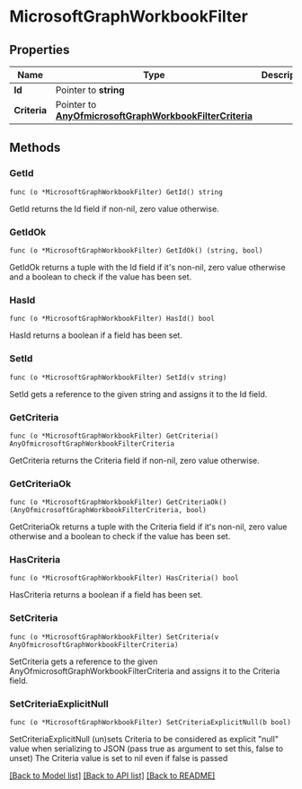 # MicrosoftGraphWorkbookFilter

## Properties

Name | Type | Description | Notes
------------ | ------------- | ------------- | -------------
**Id** | Pointer to **string** |  | [optional] 
**Criteria** | Pointer to [**AnyOfmicrosoftGraphWorkbookFilterCriteria**](anyOf&lt;microsoft.graph.workbookFilterCriteria&gt;.md) |  | [optional] 

## Methods

### GetId

`func (o *MicrosoftGraphWorkbookFilter) GetId() string`

GetId returns the Id field if non-nil, zero value otherwise.

### GetIdOk

`func (o *MicrosoftGraphWorkbookFilter) GetIdOk() (string, bool)`

GetIdOk returns a tuple with the Id field if it's non-nil, zero value otherwise
and a boolean to check if the value has been set.

### HasId

`func (o *MicrosoftGraphWorkbookFilter) HasId() bool`

HasId returns a boolean if a field has been set.

### SetId

`func (o *MicrosoftGraphWorkbookFilter) SetId(v string)`

SetId gets a reference to the given string and assigns it to the Id field.

### GetCriteria

`func (o *MicrosoftGraphWorkbookFilter) GetCriteria() AnyOfmicrosoftGraphWorkbookFilterCriteria`

GetCriteria returns the Criteria field if non-nil, zero value otherwise.

### GetCriteriaOk

`func (o *MicrosoftGraphWorkbookFilter) GetCriteriaOk() (AnyOfmicrosoftGraphWorkbookFilterCriteria, bool)`

GetCriteriaOk returns a tuple with the Criteria field if it's non-nil, zero value otherwise
and a boolean to check if the value has been set.

### HasCriteria

`func (o *MicrosoftGraphWorkbookFilter) HasCriteria() bool`

HasCriteria returns a boolean if a field has been set.

### SetCriteria

`func (o *MicrosoftGraphWorkbookFilter) SetCriteria(v AnyOfmicrosoftGraphWorkbookFilterCriteria)`

SetCriteria gets a reference to the given AnyOfmicrosoftGraphWorkbookFilterCriteria and assigns it to the Criteria field.

### SetCriteriaExplicitNull

`func (o *MicrosoftGraphWorkbookFilter) SetCriteriaExplicitNull(b bool)`

SetCriteriaExplicitNull (un)sets Criteria to be considered as explicit "null" value
when serializing to JSON (pass true as argument to set this, false to unset)
The Criteria value is set to nil even if false is passed

[[Back to Model list]](../README.md#documentation-for-models) [[Back to API list]](../README.md#documentation-for-api-endpoints) [[Back to README]](../README.md)


